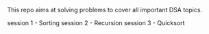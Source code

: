This repo aims at solving problems to cover all important DSA topics.

session 1 - Sorting
session 2 - Recursion
session 3 - Quicksort
